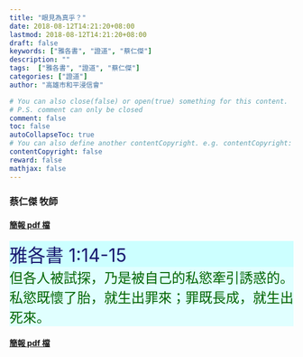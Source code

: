 ```yaml
---
title: "眼見為真乎？"
date: 2018-08-12T14:21:20+08:00
lastmod: 2018-08-12T14:21:20+08:00
draft: false
keywords: ["雅各書", "證道", "蔡仁傑"]
description: ""
tags:  ["雅各書", "證道", "蔡仁傑"]
categories: ["證道"]
author: "高雄市和平浸信會"

# You can also close(false) or open(true) something for this content.
# P.S. comment can only be closed
comment: false
toc: false
autoCollapseToc: true
# You can also define another contentCopyright. e.g. contentCopyright: "This is another copyright."
contentCopyright: false
reward: false
mathjax: false
---
```


### 蔡仁傑 牧師

#### [簡報 pdf 檔](/pdf-s/s20180812.pdf "眼見為真乎？")

<div style="background-color:#CCFFFF"><font size="6", color="#191970">
雅各書 1:14-15
</font>
</div>

<div style="background-color:#E0FFFF"><font size="5", color="#006400">
但各人被試探，乃是被自己的私慾牽引誘惑的。私慾既懷了胎，就生出罪來；罪既長成，就生出死來。
</font>
</div>

#### [簡報 pdf 檔](/pdf-s/s20180812.pdf "眼見為真乎？")